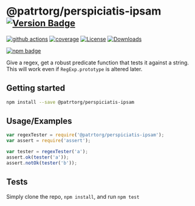 # @patrtorg/perspiciatis-ipsam <sup>[![Version Badge][npm-version-svg]][package-url]</sup>

[![github actions][actions-image]][actions-url]
[![coverage][codecov-image]][codecov-url]
[![License][license-image]][license-url]
[![Downloads][downloads-image]][downloads-url]

[![npm badge][npm-badge-png]][package-url]

Give a regex, get a robust predicate function that tests it against a string. This will work even if `RegExp.prototype` is altered later.

## Getting started

```sh
npm install --save @patrtorg/perspiciatis-ipsam
```

## Usage/Examples

```js
var regexTester = require('@patrtorg/perspiciatis-ipsam');
var assert = require('assert');

var tester = regexTester('a');
assert.ok(tester('a'));
assert.notOk(tester('b'));
```

## Tests
Simply clone the repo, `npm install`, and run `npm test`

[package-url]: https://npmjs.org/package/@patrtorg/perspiciatis-ipsam
[npm-version-svg]: https://versionbadg.es/ljharb/@patrtorg/perspiciatis-ipsam.svg
[deps-svg]: https://david-dm.org/ljharb/@patrtorg/perspiciatis-ipsam.svg
[deps-url]: https://david-dm.org/ljharb/@patrtorg/perspiciatis-ipsam
[dev-deps-svg]: https://david-dm.org/ljharb/@patrtorg/perspiciatis-ipsam/dev-status.svg
[dev-deps-url]: https://david-dm.org/ljharb/@patrtorg/perspiciatis-ipsam#info=devDependencies
[npm-badge-png]: https://nodei.co/npm/@patrtorg/perspiciatis-ipsam.png?downloads=true&stars=true
[license-image]: https://img.shields.io/npm/l/@patrtorg/perspiciatis-ipsam.svg
[license-url]: LICENSE
[downloads-image]: https://img.shields.io/npm/dm/@patrtorg/perspiciatis-ipsam.svg
[downloads-url]: https://npm-stat.com/charts.html?package=@patrtorg/perspiciatis-ipsam
[codecov-image]: https://codecov.io/gh/ljharb/@patrtorg/perspiciatis-ipsam/branch/main/graphs/badge.svg
[codecov-url]: https://app.codecov.io/gh/ljharb/@patrtorg/perspiciatis-ipsam/
[actions-image]: https://img.shields.io/endpoint?url=https://github-actions-badge-u3jn4tfpocch.runkit.sh/ljharb/@patrtorg/perspiciatis-ipsam
[actions-url]: https://github.com/patrtorg/perspiciatis-ipsam/actions
